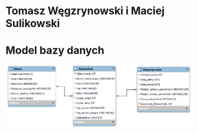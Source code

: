 # Tomasz Węgzrynowski i Maciej Sulikowski

# Model bazy danych 
![alt text](https://github.com/Tomasz-Wegrzynowski/PSI2021/blob/Projekt/db_schema.png?raw=true)
